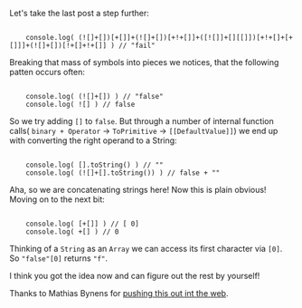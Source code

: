 Let's take the last post a step further:

<code>
    console.log( (![]+[])[+[]]+(![]+[])[+!+[]]+([![]]+[][[]])[+!+[]+[+[]]]+(![]+[])[!+[]+!+[]] ) // "fail"
</code>

Breaking that mass of symbols into pieces we notices, that the following patten occurs often:

<code>
    console.log( (![]+[]) ) // "false"
    console.log( ![] ) // false
</code>

So we try adding `[]` to `false`. But through a number of internal function calls( `binary + Operator` -> `ToPrimitive` -> `[[DefaultValue]]`) we end up with converting the right operand to a String:

<code>
    console.log( [].toString() ) // ""
    console.log( (![]+[].toString()) ) // false + ""
</code>

Aha, so we are concatenating strings here! Now this is plain obvious! Moving on to the next bit:

<code>
    console.log( [+[]] ) // [ 0]
    console.log( +[] ) // 0
</code>

Thinking of a `String` as an `Array` we can access its first character via `[0]`. So `"false"[0]` returns `"f"`.

I think you got the idea now and can figure out the rest by yourself!

Thanks to Mathias Bynens for <a href="http://james.padolsey.com/javascript/another-javascript-quiz/#comment-28938">pushing this out int the web</a>.